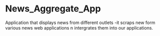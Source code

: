 # News_Aggregate_App
Application that displays news from different outlets
-it scraps new form various news web applications n intergrates them into our applications.

